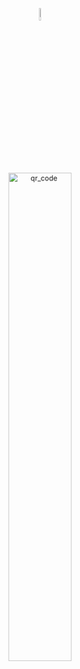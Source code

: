 <p align="center">
    <img src="https://helltar.com/projects/twitchviewer_bot/img/botpic.png" alt="botpic" width="8%"/>
    <br><br>
    <a href="https://t.me/twitchviewer_bot"><img src="https://helltar.com/projects/twitchviewer_bot/img/qr.png" alt="qr_code" width="50%"/></a>
</p>
